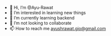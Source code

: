 - 👋 Hi, I’m @Ayu-Rawat
- 👀 I’m interested in learning new things
- 🌱 I’m currently learning backend
- 💞️ I’m not looking to collaborate
- 📫 How to reach me ayushrawat.gio@gmail.com

<!---
Ayu-Rawat/Ayu-Rawat is a ✨ special ✨ repository because its `README.md` (this file) appears on your GitHub profile.
You can click the Preview link to take a look at your changes.
--->
